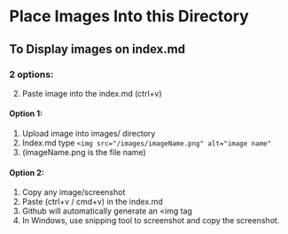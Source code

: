 # Place Images Into this Directory

## To Display images on index.md

### 2 options: 
2.  Paste image into the index.md (ctrl+v)

#### Option 1: 
1. Upload image into images/ directory
2. Index.md type ``<img src="/images/imageName.png" alt="image name"``
3. (imageName.png is the file name)


#### Option 2:
1. Copy any image/screenshot
2. Paste (ctrl+v / cmd+v) in the index.md
3. Github will automatically generate an <img tag
4. In Windows, use snipping tool to screenshot and copy the screenshot.

